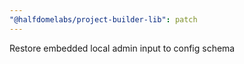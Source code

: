 ```yaml
---
"@halfdomelabs/project-builder-lib": patch
---
```


Restore embedded local admin input to config schema
